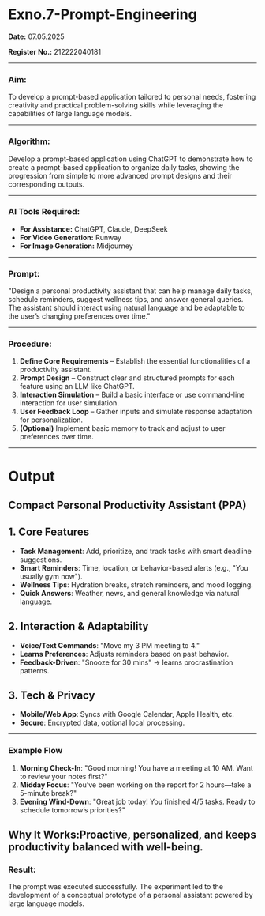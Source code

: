 # Exno.7-Prompt-Engineering
**Date:** 07.05.2025

**Register No.:** 212222040181

---

### **Aim:**

To develop a prompt-based application tailored to personal needs, fostering creativity and practical problem-solving skills while leveraging the capabilities of large language models.

---

### **Algorithm:**

Develop a prompt-based application using ChatGPT
to demonstrate how to create a prompt-based application to organize daily tasks,
showing the progression from simple to more advanced prompt designs and their corresponding outputs.

---

### **AI Tools Required:**

* **For Assistance:** ChatGPT, Claude, DeepSeek
* **For Video Generation:** Runway
* **For Image Generation:** Midjourney

---

### **Prompt:**

"Design a personal productivity assistant that can help manage daily tasks, schedule reminders, suggest wellness tips, and answer general queries. The assistant should interact using natural language and be adaptable to the user’s changing preferences over time."

---

### **Procedure:**

1. **Define Core Requirements** – Establish the essential functionalities of a productivity assistant.
2. **Prompt Design** – Construct clear and structured prompts for each feature using an LLM like ChatGPT.
3. **Interaction Simulation** – Build a basic interface or use command-line interaction for user simulation.
4. **User Feedback Loop** – Gather inputs and simulate response adaptation for personalization.
5. **(Optional)** Implement basic memory to track and adjust to user preferences over time.

---


# **Output**
## **Compact Personal Productivity Assistant (PPA)**  

## **1. Core Features**  
- **Task Management**: Add, prioritize, and track tasks with smart deadline suggestions.  
- **Smart Reminders**: Time, location, or behavior-based alerts (e.g., "You usually gym now").  
- **Wellness Tips**: Hydration breaks, stretch reminders, and mood logging.  
- **Quick Answers**: Weather, news, and general knowledge via natural language.  

## **2. Interaction & Adaptability**  
- **Voice/Text Commands**: "Move my 3 PM meeting to 4."  
- **Learns Preferences**: Adjusts reminders based on past behavior.  
- **Feedback-Driven**: "Snooze for 30 mins" → learns procrastination patterns.  

## **3. Tech & Privacy**  
- **Mobile/Web App**: Syncs with Google Calendar, Apple Health, etc.  
- **Secure**: Encrypted data, optional local processing.  

---

### **Example Flow**  
1. **Morning Check-In**: "Good morning! You have a meeting at 10 AM. Want to review your notes first?"  
2. **Midday Focus**: "You’ve been working on the report for 2 hours—take a 5-minute break?"  
3. **Evening Wind-Down**: "Great job today! You finished 4/5 tasks. Ready to schedule tomorrow’s priorities?"  

**Why It Works**:Proactive, personalized, and keeps productivity balanced with well-being.  
---

### **Result:**

The prompt was executed successfully. The experiment led to the development of a conceptual prototype of a personal assistant powered by large language models.

